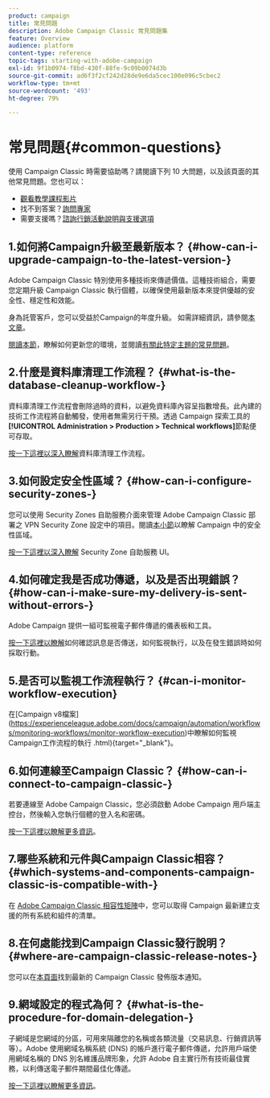 ```yaml
---
product: campaign
title: 常見問題
description: Adobe Campaign Classic 常見問題集
feature: Overview
audience: platform
content-type: reference
topic-tags: starting-with-adobe-campaign
exl-id: 9f1b0974-f8bd-430f-88fe-9c09b0074d3b
source-git-commit: ad6f3f2cf242d28de9e6da5cec100e096c5cbec2
workflow-type: tm+mt
source-wordcount: '493'
ht-degree: 79%

---
```


# 常見問題{#common-questions}



使用 Campaign Classic 時需要協助嗎？請閱讀下列 10 大問題，以及該頁面的其他常見問題。您也可以：

* [觀看教學課程影片](https://experienceleague.adobe.com/docs/campaign-classic-learn/tutorials/overview.html?lang=zh-Hant)
* 找不到答案？[詢問專家](https://experienceleaguecommunities.adobe.com/t5/adobe-campaign-classic/ct-p/adobe-campaign-classic-community)
* 需要支援嗎？[諮詢行銷活動說明與支援選項](../../support.md)

## 1.如何將Campaign升級至最新版本？ {#how-can-i-upgrade-campaign-to-the-latest-version-}

Adobe Campaign Classic 特別使用多種技術來傳遞價值。這種技術組合，需要您定期升級 Campaign Classic 執行個體，以確保使用最新版本來提供優越的安全性、穩定性和效能。

身為託管客戶，您可以受益於Campaign的年度升級。 如需詳細資訊，請參閱[本文章](../../rn/using/rn-overview.md#yearly-upgrade)。

[閱讀本節](../../production/using/build-upgrade.md)，瞭解如何更新您的環境，並閱讀[有關此特定主題的常見問題](../../platform/using/faq-build-upgrade.md)。

## 2.什麼是資料庫清理工作流程？ {#what-is-the-database-cleanup-workflow-}

資料庫清理工作流程會刪除過時的資料，以避免資料庫內容呈指數增長。此內建的技術工作流程將自動觸發，使用者無需另行干預。透過 Campaign 探索工具的 **[!UICONTROL Administration > Production > Technical workflows]**&#x200B;節點便可存取。

[按一下這裡以深入瞭解](../../production/using/database-cleanup-workflow.md)資料庫清理工作流程。

## 3.如何設定安全性區域？ {#how-can-i-configure-security-zones-}

您可以使用 Security Zones 自助服務介面來管理 Adobe Campaign Classic 部署之 VPN Security Zone 設定中的項目。閱讀[本小節](../../installation/using/security-zones.md)以瞭解 Campaign 中的安全性區域。

[按一下這裡以深入瞭解](https://helpx.adobe.com/tw/campaign/kb/configuring-security-zones-self-service.html) Security Zone 自助服務 UI。

## 4.如何確定我是否成功傳遞，以及是否出現錯誤？ {#how-can-i-make-sure-my-delivery-is-sent-without-errors-}

Adobe Campaign 提供一組可監視電子郵件傳遞的儀表板和工具。

[按一下這裡以瞭解](../../delivery/using/about-delivery-monitoring.md)如何確認訊息是否傳送，如何監視執行，以及在發生錯誤時如何採取行動。

## 5.是否可以監視工作流程執行？ {#can-i-monitor-workflow-execution}

在[Campaign v8檔案]&#x200B;(https://experienceleague.adobe.com/docs/campaign/automation/workflows/monitoring-workflows/monitor-workflow-execution)中瞭解如何監視Campaign工作流程的執行
.html){target="_blank"}。

## 6.如何連線至Campaign Classic？ {#how-can-i-connect-to-campaign-classic-}

若要連線至 Adobe Campaign Classic，您必須啟動 Adobe Campaign 用戶端主控台，然後輸入您執行個體的登入名和密碼。

[按一下這裡以瞭解更多資訊](../../platform/using/launching-adobe-campaign.md)。

## 7.哪些系統和元件與Campaign Classic相容？ {#which-systems-and-components-campaign-classic-is-compatible-with-}

在 [Adobe Campaign Classic 相容性矩陣](../../rn/using/compatibility-matrix.md)中，您可以取得 Campaign 最新建立支援的所有系統和組件的清單。

## 8.在何處能找到Campaign Classic發行說明？ {#where-are-campaign-classic-release-notes-}

您可以在[本頁面](../../rn/using/latest-release.md)找到最新的 Campaign Classic 發佈版本通知。

## 9.網域設定的程式為何？ {#what-is-the-procedure-for-domain-delegation-}

子網域是您網域的分區，可用來隔離您的名稱或各類流量（交易訊息、行銷資訊等等）。Adobe 使用網域名稱系統 (DNS) 的帳戶進行電子郵件傳遞，允許用戶端使用網域名稱的 DNS 別名維護品牌形象，允許 Adobe 自主實行所有技術最佳實務，以利傳送電子郵件期間最佳化傳遞。

[按一下這裡以瞭解更多資訊](https://experienceleague.adobe.com/docs/control-panel/using/subdomains-and-certificates/setting-up-new-subdomain.html?lang=zh-Hant)。
